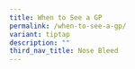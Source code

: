 ```yaml
---
title: When to See a GP
permalink: /when-to-see-a-gp/
variant: tiptap
description: ""
third_nav_title: Nose Bleed
---
```

